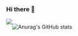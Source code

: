 ### Hi there 👋
<div style="display:flex; flex-direction:row;"><a href="https://velog.io/@coding_cat"><img src="https://img.shields.io/badge/velog-20C997?style=flat&logo=V&logoColor=white&link=https://velog.io/@coding_cat"/></a>

![Anurag's GitHub stats](https://github-readme-stats.vercel.app/api?username=jongkweanlee&show_icons=true&theme=aura_dark)
